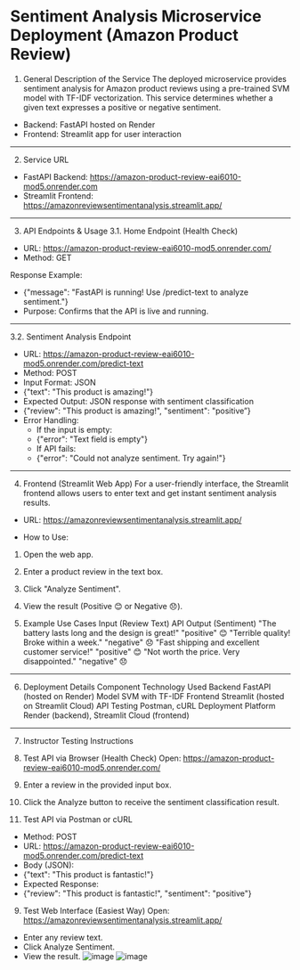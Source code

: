 # Sentiment Analysis Microservice Deployment (Amazon Product Review)
 
1. General Description of the Service
The deployed microservice provides sentiment analysis for Amazon product reviews using a pre-trained SVM model with TF-IDF vectorization. This service determines whether a given text expresses a
positive or negative sentiment.
  - Backend: FastAPI hosted on Render
  - Frontend: Streamlit app for user interaction
________________________________________
2. Service URL

 - FastAPI Backend: https://amazon-product-review-eai6010-mod5.onrender.com
 - Streamlit Frontend: https://amazonreviewsentimentanalysis.streamlit.app/
________________________________________
3. API Endpoints & Usage
3.1. Home Endpoint (Health Check)
- URL: https://amazon-product-review-eai6010-mod5.onrender.com/
- Method: GET

Response Example: 
- {"message": "FastAPI is running! Use /predict-text to analyze sentiment."}
- Purpose: Confirms that the API is live and running.
________________________________________
3.2. Sentiment Analysis Endpoint
- URL: https://amazon-product-review-eai6010-mod5.onrender.com/predict-text
- Method: POST
- Input Format: JSON 
- {"text": "This product is amazing!"}
- Expected Output: JSON response with sentiment classification 
- {"review": "This product is amazing!", "sentiment": "positive”}
- Error Handling: 
  - If the input is empty: 
  - {"error": "Text field is empty"}
  - If API fails: 
  - {"error": "Could not analyze sentiment. Try again!"}
________________________________________
4. Frontend (Streamlit Web App)
For a user-friendly interface, the Streamlit frontend allows users to enter text and get instant sentiment analysis results.
- URL: https://amazonreviewsentimentanalysis.streamlit.app/

- How to Use: 
1.	Open the web app.
2.	Enter a product review in the text box.
3.	Click "Analyze Sentiment".
4.	View the result (Positive 😊 or Negative 😞).

5. Example Use Cases
Input (Review Text)	API Output (Sentiment)
"The battery lasts long and the design is great!"	"positive" 😊
"Terrible quality! Broke within a week."	"negative" 😞
"Fast shipping and excellent customer service!"	"positive" 😊
"Not worth the price. Very disappointed."	"negative" 😞
________________________________________
6. Deployment Details
Component	Technology Used
Backend	FastAPI (hosted on Render)
Model	SVM with TF-IDF
Frontend	Streamlit (hosted on Streamlit Cloud)
API Testing	Postman, cURL
Deployment Platform	Render (backend), Streamlit Cloud (frontend)
________________________________________
7. Instructor Testing Instructions
  
1.	Test API via Browser (Health Check)
Open: https://amazon-product-review-eai6010-mod5.onrender.com/
2.	Enter a review in the provided input box.
3.	Click the Analyze button to receive the sentiment classification result.
 
 
8. Test API via Postman or cURL
- Method: POST
- URL: https://amazon-product-review-eai6010-mod5.onrender.com/predict-text
- Body (JSON):
- {"text": "This product is fantastic!"}
- Expected Response:
- {"review": "This product is fantastic!", "sentiment": "positive"}

9.	Test Web Interface (Easiest Way)
Open: https://amazonreviewsentimentanalysis.streamlit.app/
- Enter any review text.
- Click Analyze Sentiment.
- View the result.
![image](https://github.com/user-attachments/assets/8348031e-de78-49f3-bbb1-a5e943c25338)
![image](https://github.com/user-attachments/assets/437e4247-0424-47f8-9998-831007f0dcf2)


